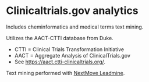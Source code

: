 # Clinicaltrials.gov analytics
Includes cheminformatics and medical terms text mining.

Utilizes the AACT-CTTI database from Duke.
* CTTI = Clinical Trials Transformation Initiative
* AACT = Aggregate Analysis of ClinicalTrials.gov
* See https://aact.ctti-clinicaltrials.org/.

Text mining performed with [NextMove Leadmine](http://nextmovesoftware.com).
